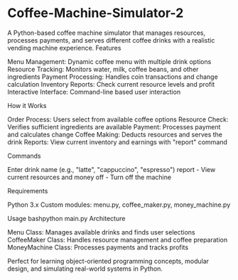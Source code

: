 # Coffee-Machine-Simulator-2
A Python-based coffee machine simulator that manages resources, processes payments, and serves different coffee drinks with a realistic vending machine experience.
Features

Menu Management: Dynamic coffee menu with multiple drink options
Resource Tracking: Monitors water, milk, coffee beans, and other ingredients
Payment Processing: Handles coin transactions and change calculation
Inventory Reports: Check current resource levels and profit
Interactive Interface: Command-line based user interaction

How it Works

Order Process: Users select from available coffee options
Resource Check: Verifies sufficient ingredients are available
Payment: Processes payment and calculates change
Coffee Making: Deducts resources and serves the drink
Reports: View current inventory and earnings with "report" command

Commands

Enter drink name (e.g., "latte", "cappuccino", "espresso")
report - View current resources and money
off - Turn off the machine

Requirements

Python 3.x
Custom modules: menu.py, coffee_maker.py, money_machine.py

Usage
bashpython main.py
Architecture

Menu Class: Manages available drinks and finds user selections
CoffeeMaker Class: Handles resource management and coffee preparation
MoneyMachine Class: Processes payments and tracks profits

Perfect for learning object-oriented programming concepts, modular design, and simulating real-world systems in Python.
